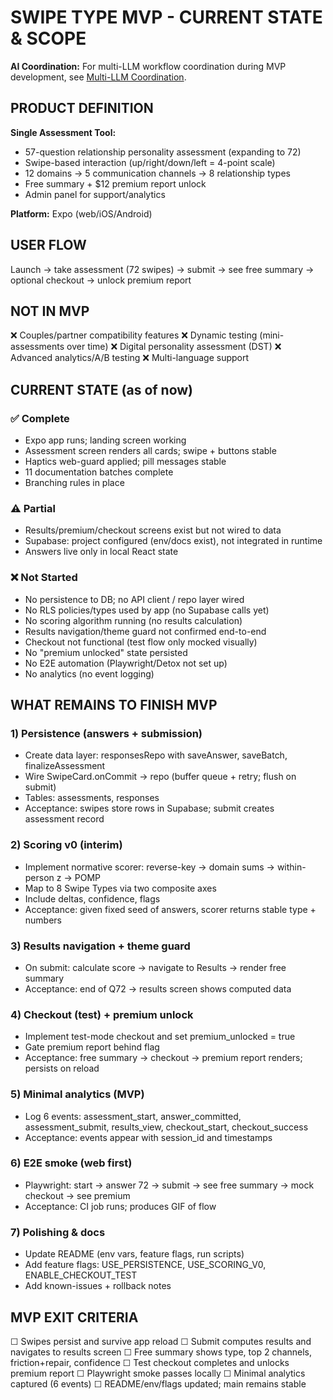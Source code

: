 # SWIPE TYPE MVP - CURRENT STATE & SCOPE

**AI Coordination:** For multi-LLM workflow coordination during MVP development, see [Multi-LLM Coordination](../MULTI_LLM_COORDINATION.md).

## PRODUCT DEFINITION
**Single Assessment Tool:**
- 57-question relationship personality assessment (expanding to 72)
- Swipe-based interaction (up/right/down/left = 4-point scale)
- 12 domains → 5 communication channels → 8 relationship types
- Free summary + $12 premium report unlock
- Admin panel for support/analytics

**Platform:** Expo (web/iOS/Android)

## USER FLOW
Launch → take assessment (72 swipes) → submit → see free summary → optional checkout → unlock premium report

## NOT IN MVP
❌ Couples/partner compatibility features
❌ Dynamic testing (mini-assessments over time)
❌ Digital personality assessment (DST)
❌ Advanced analytics/A/B testing
❌ Multi-language support

## CURRENT STATE (as of now)

### ✅ Complete
- Expo app runs; landing screen working
- Assessment screen renders all cards; swipe + buttons stable
- Haptics web-guard applied; pill messages stable
- 11 documentation batches complete
- Branching rules in place

### ⚠️ Partial
- Results/premium/checkout screens exist but not wired to data
- Supabase: project configured (env/docs exist), not integrated in runtime
- Answers live only in local React state

### ❌ Not Started
- No persistence to DB; no API client / repo layer wired
- No RLS policies/types used by app (no Supabase calls yet)
- No scoring algorithm running (no results calculation)
- Results navigation/theme guard not confirmed end-to-end
- Checkout not functional (test flow only mocked visually)
- No "premium unlocked" state persisted
- No E2E automation (Playwright/Detox not set up)
- No analytics (no event logging)

## WHAT REMAINS TO FINISH MVP

### 1) Persistence (answers + submission)
- Create data layer: responsesRepo with saveAnswer, saveBatch, finalizeAssessment
- Wire SwipeCard.onCommit → repo (buffer queue + retry; flush on submit)
- Tables: assessments, responses
- Acceptance: swipes store rows in Supabase; submit creates assessment record

### 2) Scoring v0 (interim)
- Implement normative scorer: reverse-key → domain sums → within-person z → POMP
- Map to 8 Swipe Types via two composite axes
- Include deltas, confidence, flags
- Acceptance: given fixed seed of answers, scorer returns stable type + numbers

### 3) Results navigation + theme guard
- On submit: calculate score → navigate to Results → render free summary
- Acceptance: end of Q72 → results screen shows computed data

### 4) Checkout (test) + premium unlock
- Implement test-mode checkout and set premium_unlocked = true
- Gate premium report behind flag
- Acceptance: free summary → checkout → premium report renders; persists on reload

### 5) Minimal analytics (MVP)
- Log 6 events: assessment_start, answer_committed, assessment_submit, results_view, checkout_start, checkout_success
- Acceptance: events appear with session_id and timestamps

### 6) E2E smoke (web first)
- Playwright: start → answer 72 → submit → see free summary → mock checkout → see premium
- Acceptance: CI job runs; produces GIF of flow

### 7) Polishing & docs
- Update README (env vars, feature flags, run scripts)
- Add feature flags: USE_PERSISTENCE, USE_SCORING_V0, ENABLE_CHECKOUT_TEST
- Add known-issues + rollback notes

## MVP EXIT CRITERIA
☐ Swipes persist and survive app reload
☐ Submit computes results and navigates to results screen
☐ Free summary shows type, top 2 channels, friction+repair, confidence
☐ Test checkout completes and unlocks premium report
☐ Playwright smoke passes locally
☐ Minimal analytics captured (6 events)
☐ README/env/flags updated; main remains stable

